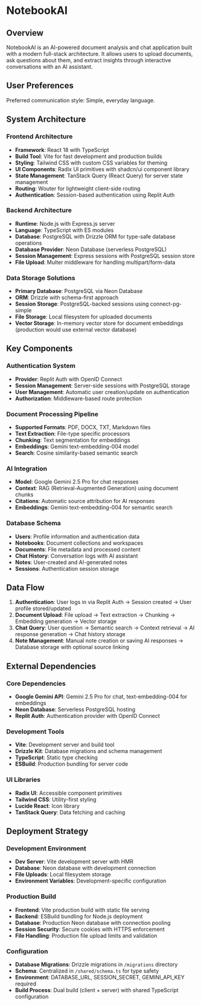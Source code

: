 # NotebookAI

## Overview

NotebookAI is an AI-powered document analysis and chat application built with a modern full-stack architecture. It allows users to upload documents, ask questions about them, and extract insights through interactive conversations with an AI assistant.

## User Preferences

Preferred communication style: Simple, everyday language.

## System Architecture

### Frontend Architecture
- **Framework**: React 18 with TypeScript
- **Build Tool**: Vite for fast development and production builds
- **Styling**: Tailwind CSS with custom CSS variables for theming
- **UI Components**: Radix UI primitives with shadcn/ui component library
- **State Management**: TanStack Query (React Query) for server state management
- **Routing**: Wouter for lightweight client-side routing
- **Authentication**: Session-based authentication using Replit Auth

### Backend Architecture
- **Runtime**: Node.js with Express.js server
- **Language**: TypeScript with ES modules
- **Database**: PostgreSQL with Drizzle ORM for type-safe database operations
- **Database Provider**: Neon Database (serverless PostgreSQL)
- **Session Management**: Express sessions with PostgreSQL session store
- **File Upload**: Multer middleware for handling multipart/form-data

### Data Storage Solutions
- **Primary Database**: PostgreSQL via Neon Database
- **ORM**: Drizzle with schema-first approach
- **Session Storage**: PostgreSQL-backed sessions using connect-pg-simple
- **File Storage**: Local filesystem for uploaded documents
- **Vector Storage**: In-memory vector store for document embeddings (production would use external vector database)

## Key Components

### Authentication System
- **Provider**: Replit Auth with OpenID Connect
- **Session Management**: Server-side sessions with PostgreSQL storage
- **User Management**: Automatic user creation/update on authentication
- **Authorization**: Middleware-based route protection

### Document Processing Pipeline
- **Supported Formats**: PDF, DOCX, TXT, Markdown files
- **Text Extraction**: File-type specific processors
- **Chunking**: Text segmentation for embeddings
- **Embeddings**: Gemini text-embedding-004 model
- **Search**: Cosine similarity-based semantic search

### AI Integration
- **Model**: Google Gemini 2.5 Pro for chat responses
- **Context**: RAG (Retrieval-Augmented Generation) using document chunks
- **Citations**: Automatic source attribution for AI responses
- **Embeddings**: Gemini text-embedding-004 for semantic search

### Database Schema
- **Users**: Profile information and authentication data
- **Notebooks**: Document collections and workspaces
- **Documents**: File metadata and processed content
- **Chat History**: Conversation logs with AI assistant
- **Notes**: User-created and AI-generated notes
- **Sessions**: Authentication session storage

## Data Flow

1. **Authentication**: User logs in via Replit Auth → Session created → User profile stored/updated
2. **Document Upload**: File upload → Text extraction → Chunking → Embedding generation → Vector storage
3. **Chat Query**: User question → Semantic search → Context retrieval → AI response generation → Chat history storage
4. **Note Management**: Manual note creation or saving AI responses → Database storage with optional source linking

## External Dependencies

### Core Dependencies
- **Google Gemini API**: Gemini 2.5 Pro for chat, text-embedding-004 for embeddings
- **Neon Database**: Serverless PostgreSQL hosting
- **Replit Auth**: Authentication provider with OpenID Connect

### Development Tools
- **Vite**: Development server and build tool
- **Drizzle Kit**: Database migrations and schema management
- **TypeScript**: Static type checking
- **ESBuild**: Production bundling for server code

### UI Libraries
- **Radix UI**: Accessible component primitives
- **Tailwind CSS**: Utility-first styling
- **Lucide React**: Icon library
- **TanStack Query**: Data fetching and caching

## Deployment Strategy

### Development Environment
- **Dev Server**: Vite development server with HMR
- **Database**: Neon database with development connection
- **File Uploads**: Local filesystem storage
- **Environment Variables**: Development-specific configuration

### Production Build
- **Frontend**: Vite production build with static file serving
- **Backend**: ESBuild bundling for Node.js deployment
- **Database**: Production Neon database with connection pooling
- **Session Security**: Secure cookies with HTTPS enforcement
- **File Handling**: Production file upload limits and validation

### Configuration
- **Database Migrations**: Drizzle migrations in `/migrations` directory
- **Schema**: Centralized in `/shared/schema.ts` for type safety
- **Environment**: DATABASE_URL, SESSION_SECRET, GEMINI_API_KEY required
- **Build Process**: Dual build (client + server) with shared TypeScript configuration